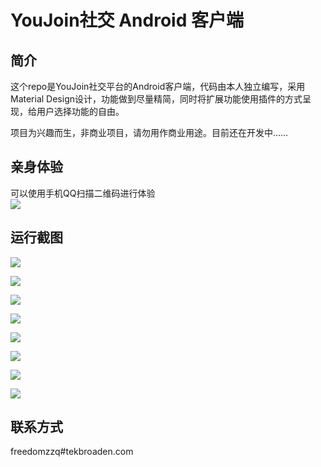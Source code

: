 # YouJoin社交 Android 客户端
## 简介
这个repo是YouJoin社交平台的Android客户端，代码由本人独立编写，采用Material Design设计，功能做到尽量精简，同时将扩展功能使用插件的方式呈现，给用户选择功能的自由。  
  
项目为兴趣而生，非商业项目，请勿用作商业用途。目前还在开发中……  
## 亲身体验
可以使用手机QQ扫描二维码进行体验  
![](http://7vzrj0.com1.z0.glb.clouddn.com/QQ%E5%9B%BE%E7%89%8720160107103114.png)  
## 运行截图
![](http://7vzrj0.com1.z0.glb.clouddn.com/Screenshot_2016-01-06-16-48-34.png?imageView/400)  
  
![](http://7vzrj0.com1.z0.glb.clouddn.com/Screenshot_2016-01-06-16-48-45.png?imageView/2/w/400)  
  
![](http://7vzrj0.com1.z0.glb.clouddn.com/Screenshot_2016-01-06-16-49-07.png?imageView/2/w/400)  
  
![](http://7vzrj0.com1.z0.glb.clouddn.com/Screenshot_2016-01-06-16-49-40.png?imageView/2/w/400)  
  
![](http://7vzrj0.com1.z0.glb.clouddn.com/Screenshot_2016-01-06-16-50-51.png?imageView/2/w/400)  
  
![](http://7vzrj0.com1.z0.glb.clouddn.com/Screenshot_2016-01-06-16-50-44.png?imageView/2/w/400)  
  
![](http://7vzrj0.com1.z0.glb.clouddn.com/Screenshot_2016-01-06-16-50-55.png?imageView/2/w/400)  
  
![](http://7vzrj0.com1.z0.glb.clouddn.com/Screenshot_2016-01-06-19-08-39.png?imageView/2/w/400)  
 
## 联系方式
freedomzzq#tekbroaden.com
